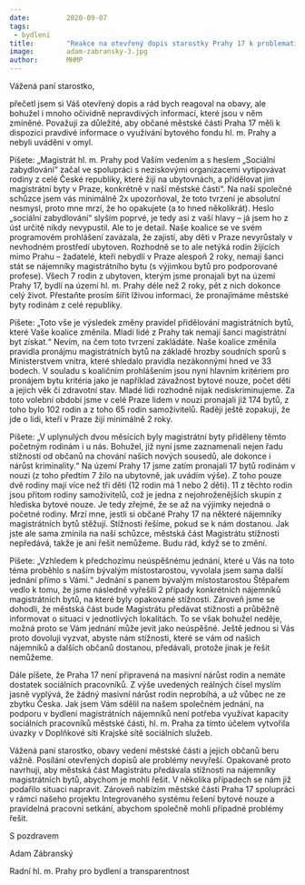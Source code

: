 ```yaml
---
date:         2020-09-07
tags:         
 - bydlení
title:        "Reakce na otevřený dopis starostky Prahy 17 k problematice využívání magistrátního bytového fondu"
image: 	      adam-zabransky-3.jpg
author:       MHMP
---
```


Vážená paní starostko, 

přečetl jsem si Váš otevřený dopis a rád bych reagoval na obavy, ale bohužel i mnoho očividně nepravdivých informací, které jsou v něm zmíněné. Považuji za důležité, aby občané městské části Praha 17 měli k dispozici pravdivé informace o využívání bytového fondu hl. m. Prahy a nebyli uváděni v omyl.

Píšete: „Magistrát hl. m. Prahy pod Vaším vedením a s heslem „Sociální zabydlování“ začal ve spolupráci s neziskovými organizacemi vytipovávat rodiny z celé České republiky, které žijí na ubytovnách, a přidělovat jim magistrátní byty v Praze, konkrétně v naší městské části“. Na naší společné schůzce jsem vás minimálně 2x upozorňoval, že toto tvrzení je absolutní nesmysl, proto mne mrzí, že ho opakujete (a to hned několikrát). Heslo „sociální zabydlování“ slyším poprvé, je tedy asi z vaší hlavy – já jsem ho z úst určitě nikdy nevypustil. Ale to je detail. Naše koalice se ve svém programovém prohlášení zavázala, že zajistí, aby děti v Praze nevyrůstaly v nevhodném prostředí ubytoven. Rozhodně se to ale netýká rodin žijících mimo Prahu – žadatelé, kteří nebydlí v Praze alespoň 2 roky, nemají šanci stát se nájemníky magistrátního bytu (s výjimkou bytů pro podporované profese). Všech 7 rodin z ubytoven, kterým jsme pronajali byt na území Prahy 17, bydlí na území hl. m. Prahy déle než 2 roky, pět z nich dokonce celý život. Přestaňte prosím šířit lživou informaci, že pronajímáme městské byty rodinám z celé republiky.

Píšete: „Toto vše je výsledek změny pravidel přidělování magistrátních bytů, které Vaše koalice změnila. Mladí lidé z Prahy tak nemají šanci magistrátní byt získat.“ Nevím, na čem toto tvrzení zakládáte. Naše koalice změnila pravidla pronájmu magistrátních bytů na základě hrozby soudních sporů s Ministerstvem vnitra, které shledalo pravidla nezákonnými hned ve 33 bodech. V souladu s koaličním prohlášením jsou nyní hlavním kritériem pro pronájem bytu kritéria jako je například závažnost bytové nouze, počet dětí a jejich věk či zdravotní stav. Mladé lidi rozhodně nijak nediskriminujeme. Za toto volební období jsme v celé Praze lidem v nouzi pronajali již 174 bytů, z toho bylo 102 rodin a z toho 65 rodin samoživitelů. Raději ještě zopakuji, že jde o lidi, kteří v Praze žijí minimálně 2 roky.

Píšete: „V uplynulých dvou měsících byly magistrátní byty přiděleny těmto početným rodinám i u nás. Bohužel, již nyní jsme zaznamenali nejen řadu stížností od občanů na chování našich nových sousedů, ale dokonce i nárůst kriminality.“ Na území Prahy 17 jsme zatím pronajali 17 bytů rodinám v nouzi (z toho předtím 7 žilo na ubytovně, jak uvádím výše). Z toho pouze dvě rodiny mají více než tři děti (12 rodin má 1 nebo 2 děti). 11 z těchto rodin jsou přitom rodiny samoživitelů, což je jedna z nejohroženějších skupin z hlediska bytové nouze. Je tedy zřejmé, že se až na výjimky nejedná o početné rodiny. Mrzí mne, jestli si občané Prahy 17 na některé nájemníky magistrátních bytů stěžují. Stížnosti řešíme, pokud se k nám dostanou. Jak jste ale sama zmínila na naší schůzce, městská část Magistrátu stížnosti nepředává, takže je ani řešit nemůžeme. Budu rád, když se to změní.

Píšete: „Vzhledem k předchozímu neúspěšnému jednání, které u Vás na toto téma proběhlo s naším bývalým místostarostou, vyvolala jsem sama další jednání přímo s Vámi.“ Jednání s panem bývalým místostarostou Štěpařem vedlo k tomu, že jsme následně vyřešili 2 případy konkrétních nájemníků magistrátních bytů, na které byly opakované stížnosti. Zároveň jsme se dohodli, že městská část bude Magistrátu předávat stížnosti a průběžně informovat o situaci v jednotlivých lokalitách. To se však bohužel neděje, možná proto se Vám jednání může jevit jako neúspěšné. Ještě jednou si Vás proto dovoluji vyzvat, abyste nám stížnosti, které se vám od našich nájemníků a dalších občanů dostanou, předávali, protože jinak je řešit nemůžeme.

Dále píšete, že Praha 17 není připravená na masivní nárůst rodin a nemáte dostatek sociálních pracovníků. Z výše uvedených reálných čísel myslím jasně vyplývá, že žádný masivní nárůst rodin neprobíhá, a už vůbec ne ze zbytku Česka. Jak jsem Vám sdělil na našem společném jednání, na podporu v bydlení magistrátních nájemníků není potřeba využívat kapacity sociálních pracovníků městské části, hl. m. Praha za tímto účelem vytvořila úvazky v Doplňkové síti Krajské sítě sociálních služeb.

Vážená paní starostko, obavy vedení městské části a jejích občanů beru vážně. Posílání otevřených dopisů ale problémy nevyřeší. Opakovaně proto navrhuji, aby městská část Magistrátu předávala stížnosti na nájemníky magistrátních bytů, abychom je mohli řešit. V několika případech se nám již podařilo situaci napravit. Zároveň nabízím městské části Praha 17 spolupráci v rámci našeho projektu Integrovaného systému řešení bytové nouze a pravidelná pracovní setkání, abychom společně mohli případné problémy řešit. 

 

S pozdravem

Adam Zábranský

Radní hl. m. Prahy pro bydlení a transparentnost
